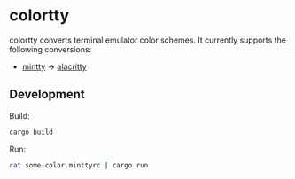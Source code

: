 # colortty

colortty converts terminal emulator color schemes. It currently supports the following conversions:

- [mintty](https://github.com/mintty/mintty) -> [alacritty](https://github.com/jwilm/alacritty)

## Development

Build:

```sh
cargo build
```

Run:

```sh
cat some-color.minttyrc | cargo run
```

